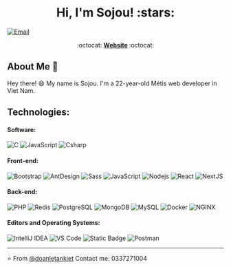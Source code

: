 <h1 align="center">Hi, I'm Sojou! :stars:</h1>

<!--[![Twitter](https://img.shields.io/badge/-Twitter-1ca0f1?style=flat&labelColor=1ca0f1&logo=twitter&logoColor=white&link=https://twitter.com/brennankbrown)](https://twitter.com/brennankbrown)
[![Linkedin](https://img.shields.io/badge/-LinkedIn-blue?style=flat&logo=Linkedin&logoColor=white&link=https://linkedin.com/in/brennankbrown/)](https://linkedin.com/in/brennankbrown/)
[![Medium](https://img.shields.io/badge/-Medium-000000?style=flat&labelColor=000000&logo=Medium&link=https://medium.com/@brennanbrown)](https://medium.com/@brennanbrown)
[![WordPress Blog](https://img.shields.io/badge/-Blog-21759B?style=flat&logo=WordPress&logoColor=white&link=https://wandernotebook.com)](https://wandernotebook.com)
[![Buy Me A Coffee](https://img.shields.io/badge/-Buy%20Me%20A%20Coffee-FF813F?style=flat&logo=buy-me-a-coffee&logoColor=ffffff&link=https://ko-fi.com/brennanbrown)](https://ko-fi.com/brennanbrown)
![Pronouns](https://img.shields.io/badge/Pronouns-He%2FHim-brightgreen?style=flat)
![Open Source](http://img.shields.io/badge/-Open%20Source%20Fan-3DA639?style=flat&logo=open-source-initiative&logoColor=ffffff)
-->
[![Email](https://img.shields.io/badge/-Email-c14438?style=flat&logo=Gmail&logoColor=white&link=mailto:mail@brennanbrown.ca)](mailto:mail@brennanbrown.ca)


<p align="center"> :octocat: <b><a href="https://sojou.id.vn">Website</a> </b> :octocat: </p>

## About Me :wave:

Hey there! :smile: My name is Sojou. I'm a 22-year-old Métis web developer in Viet Nam. 
<!-- More info on badges below: https://github.com/badges/shields/blob/master/doc/logos.md -->

## Technologies:

#### Software:

![C](https://img.shields.io/badge/--C?style=flat-square&logo=c&logoColor=%23FFFFF&labelColor=%23239DFF&color=%23239DFF)
![JavaScript](https://img.shields.io/badge/-JavaScript-%23F7DF1C?style=flat-square&logo=javascript&logoColor=000000&color=d1b01f)
![Csharp](https://img.shields.io/badge/-Csharp-23CC6699?style=lat-square&logo=csharp&logoColor=FFFFF&labelColor=%23512BD4&color=%23512BD4)


#### Front-end:
![Bootstrap](https://img.shields.io/badge/-Bootstrap-23CC6699?style=lat-square&logo=bootstrap&logoColor=FFFFFF&color=%237952B3)
![AntDesign](https://img.shields.io/badge/--antdesign?style=flat-square&logo=antdesign&logoColor=%230170FE&label=Ant%20Design&labelColor=%23000000&color=%23000000)
![Sass](https://img.shields.io/badge/-Sass-%23CC6699?style=flat-square&logo=sass&logoColor=ffffff)
![JavaScript](https://img.shields.io/badge/-JavaScript-%23F7DF1C?style=flat-square&logo=javascript&logoColor=000000&color=d1b01f)
![Nodejs](https://img.shields.io/badge/-Nodejs-black?style=flat-square&logo=Node.js&logoColor=00d632)
![React](https://img.shields.io/badge/-React-%23282C34?style=flat-square&logo=react)
![NextJS](https://img.shields.io/badge/--nextdotjs?style=flat-square&logo=nextdotjs&logoColor=%23FFFFF&label=NextJS&labelColor=%23000000&color=%23000000)

<!--![Rails](http://img.shields.io/badge/-Ruby%20on%20Rails-CC0000?style=flat-square&logo=ruby-on-rails&logoColor=ffffff)
![Jekyll](http://img.shields.io/badge/-Jekyll-CC0000?style=flat-square&logo=jekyll&logoColor=ffffff) -->


#### Back-end:
![PHP](https://img.shields.io/badge/--php?style=flat-square&logo=php&logoColor=%23FFFFF&label=PHP&labelColor=%23000000&color=%23000000)
![Redis](https://img.shields.io/badge/-Redis-DC382D?style=flat-square&logo=redis&logoColor=ffffff)
![PostgreSQL](https://img.shields.io/badge/-PostgreSQL-336791?style=flat-square&logo=postgresql)
![MongoDB](https://img.shields.io/badge/--mongodb?style=flat-square&logo=mongodb&logoColor=%2347A248&label=MongoDB&labelColor=%23000000&color=%23000000) 
![MySQL](https://img.shields.io/badge/-MySQL-%234479A1?style=flat-square&logo=mysql&logoColor=FFFFFF&labelColor=%234479A1)
![Docker](https://img.shields.io/badge/-Docker-black?style=flat-square&logo=docker)
![NGINX](http://img.shields.io/badge/-NGINX-269539?style=flat-square&logo=nginx&logoColor=ffffff)


#### Editors and Operating Systems:

![IntelliJ IDEA](http://img.shields.io/badge/-IntelliJ%20IDEA-000000?style=flat-square&logo=intellij-idea&logoColor=ffffff)
![VS Code](http://img.shields.io/badge/-VS%20Code-007ACC?style=flat-square&logo=visual-studio-code&logoColor=ffffff)
![Static Badge](https://img.shields.io/badge/-Visual%20Studio-000000?style=flat-square&logo=visualstudio&logoColor=%235C2D91&labelColor=%23000000)
![Postman](https://img.shields.io/badge/-Postman-FF6C37?style=flat-square&logo=postman&logoColor=%23FF6C37&labelColor=%23000000)

<hr/>

:star: From [@doanletankiet](https://github.com/doanletankiet)
Contact me: 0337271004
